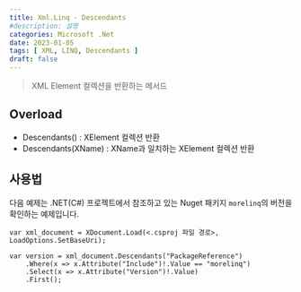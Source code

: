 ```yaml
---
title: Xml.Linq - Descendants
#description: 설명
categories: Microsoft .Net
date: 2023-01-05
tags: [ XML, LINQ, Descendants ]
draft: false
---
```


> XML Element 컬렉션을 반환하는 메서드

## Overload

- Descendants() : XElement 컬렉션 반환
- Descendants(XName) : XName과 일치하는 XElement 컬렉션 반환

## 사용법

다음 예제는 .NET(C#) 프로젝트에서 참조하고 있는 Nuget 패키지 `morelinq`의 버전을
확인하는 예제입니다.

```dotnet
var xml_document = XDocument.Load(<.csproj 파일 경로>, LoadOptions.SetBaseUri);

var version = xml_document.Descendants("PackageReference")  
    .Where(x => x.Attribute("Include")!.Value == "morelinq")  
    .Select(x => x.Attribute("Version")!.Value)  
    .First();
```
